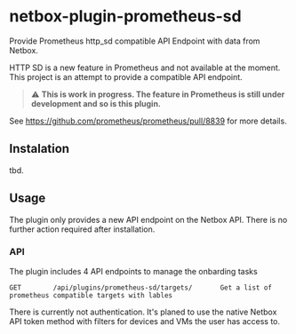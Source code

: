 # netbox-plugin-prometheus-sd

Provide Prometheus http_sd compatible API Endpoint with data from Netbox.

HTTP SD is a new feature in Prometheus and not available at the moment.
This project is an attempt to provide a compatible API endpoint.

> :warning: **This is work in progress. The feature in Prometheus is still under development and so is this plugin.**

See https://github.com/prometheus/prometheus/pull/8839 for more details.

## Instalation

tbd.

## Usage

The plugin only provides a new API endpoint on the Netbox API. There is no further action required after installation. 

### API

The plugin includes 4 API endpoints to manage the onbarding tasks

```shell
GET        /api/plugins/prometheus-sd/targets/       Get a list of prometheus compatible targets with lables
```

There is currently not authentication. It's planed to use the native Netbox API token method with filters for devices and VMs the user has access to. 
